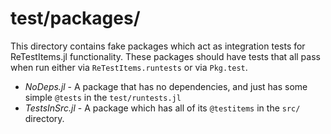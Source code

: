 # test/packages/

This directory contains fake packages which act as integration tests for ReTestItems.jl functionality.
These packages should have tests that all pass when run either via `ReTestItems.runtests` or via `Pkg.test`.

- *NoDeps.jl* - A package that has no dependencies, and just has some simple `@tests` in the `test/runtests.jl`
- *TestsInSrc.jl* - A package which has all of its `@testitems` in the `src/` directory.
